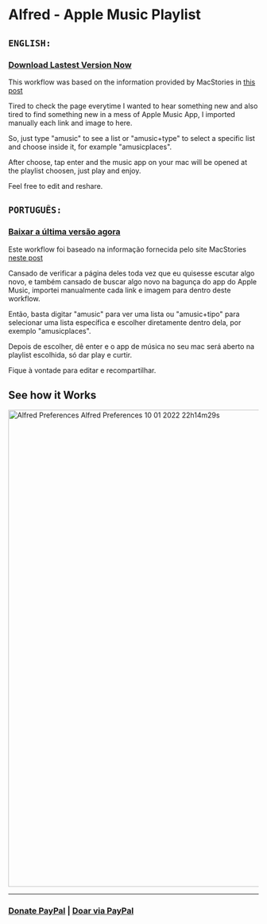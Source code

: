# Alfred - Apple Music Playlist

## `ENGLISH:`
### [Download Lastest Version Now](https://github.com/gustavosaez/Alfred-Workflow-Apple-Music/releases/latest/download/Apple.Music.alfredworkflow)

This workflow was based on the information provided by MacStories in [this post](https://www.macstories.net/stories/a-comprehensive-guide-to-250-of-apple-musics-new-mood-and-activity-playlists)

Tired to check the page everytime I wanted to hear something new and also tired to find something new in a mess of Apple Music App, I imported manually each link and image to here.

So, just type "amusic" to see a list or "amusic+type" to select a specific list and choose inside it, for example "amusicplaces".

After choose, tap enter and the music app on your mac will be opened at the playlist choosen, just play and enjoy.

Feel free to edit and reshare.

## `PORTUGUÊS:`
### [Baixar a última versão agora](https://github.com/gustavosaez/Alfred-Workflow-Apple-Music/releases/latest/download/Apple.Music.alfredworkflow)

Este workflow foi baseado na informação fornecida pelo site MacStories [neste post](https://www.macstories.net/stories/a-comprehensive-guide-to-250-of-apple-musics-new-mood-and-activity-playlists)

Cansado de verificar a página deles toda vez que eu quisesse escutar algo novo, e também cansado de buscar algo novo na bagunça do app do Apple Music, importei manualmente cada link e imagem para dentro deste workflow.

Então, basta digitar "amusic" para ver uma lista ou "amusic+tipo" para selecionar uma lista específica e escolher diretamente dentro dela, por exemplo "amusicplaces".

Depois de escolher, dê enter e o app de música no seu mac será aberto na playlist escolhida, só dar play e curtir.

Fique à vontade para editar e recompartilhar.

## See how it Works
<img width="958" alt="Alfred Preferences  Alfred Preferences  10 01 2022  22h14m29s" src="https://user-images.githubusercontent.com/7749461/148864082-befdc118-e0ea-4dfb-b64a-a8b94f500e56.png">

---
### [Donate PayPal](https://paypal.me/gustavosaez) | [Doar via PayPal](https://paypal.me/gustavosaez)
